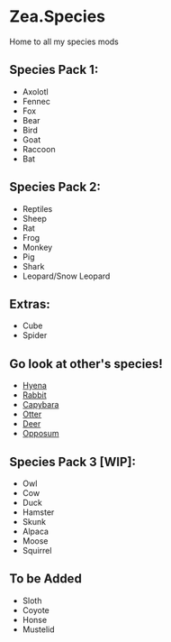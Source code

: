 # Zea.Species
Home to all my species mods

## Species Pack 1:
- Axolotl
- Fennec
- Fox
- Bear
- Bird
- Goat
- Raccoon
- Bat

## Species Pack 2:
- Reptiles
- Sheep
- Rat
- Frog
- Monkey
- Pig
- Shark
- Leopard/Snow Leopard
   
## Extras:
- Cube
- Spider

## Go look at other's species!
- [Hyena](https://thunderstore.io/c/webfishing/p/DarnHyena/YeenBFishin/)
- [Rabbit](https://thunderstore.io/c/webfishing/p/eng/rabbit/)
- [Capybara](https://thunderstore.io/c/webfishing/p/GnarlyGnoll/Capybara/)
- [Otter](https://thunderstore.io/c/webfishing/p/Racush/Otters/)
- [Deer](https://thunderstore.io/c/webfishing/p/GnarlyGnoll/Deer/)
- [Opposum](https://thunderstore.io/c/webfishing/p/2cute2game/Awesome_Possums/)


## Species Pack 3 [WIP]:
- Owl
- Cow
- Duck
- Hamster
- Skunk
- Alpaca
- Moose
- Squirrel

## To be Added
- Sloth
- Coyote
- Honse
- Mustelid
